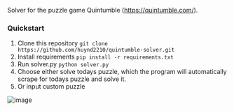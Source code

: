 Solver for the puzzle game Quintumble (https://quintumble.com/).

### Quickstart
1. Clone this repository ```git clone https://github.com/huynd2210/quintumble-solver.git```
2. Install requirements
    ```pip install -r requirements.txt```
3. Run solver.py 
    ```python solver.py```
4. Choose either solve todays puzzle, which the program will automatically scrape for todays puzzle and solve it.
5. Or input custom puzzle

![image](https://github.com/user-attachments/assets/f8eb2e04-afc9-4e2a-ad5e-9402f9f73cfa)
